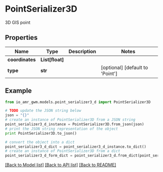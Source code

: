 # PointSerializer3D

3D GIS point

## Properties
Name | Type | Description | Notes
------------ | ------------- | ------------- | -------------
**coordinates** | **List[float]** |  | 
**type** | **str** |  | [optional] [default to 'Point']

## Example

```python
from io_amr_gwm.models.point_serializer3_d import PointSerializer3D

# TODO update the JSON string below
json = "{}"
# create an instance of PointSerializer3D from a JSON string
point_serializer3_d_instance = PointSerializer3D.from_json(json)
# print the JSON string representation of the object
print PointSerializer3D.to_json()

# convert the object into a dict
point_serializer3_d_dict = point_serializer3_d_instance.to_dict()
# create an instance of PointSerializer3D from a dict
point_serializer3_d_form_dict = point_serializer3_d.from_dict(point_serializer3_d_dict)
```
[[Back to Model list]](../README.md#documentation-for-models) [[Back to API list]](../README.md#documentation-for-api-endpoints) [[Back to README]](../README.md)


